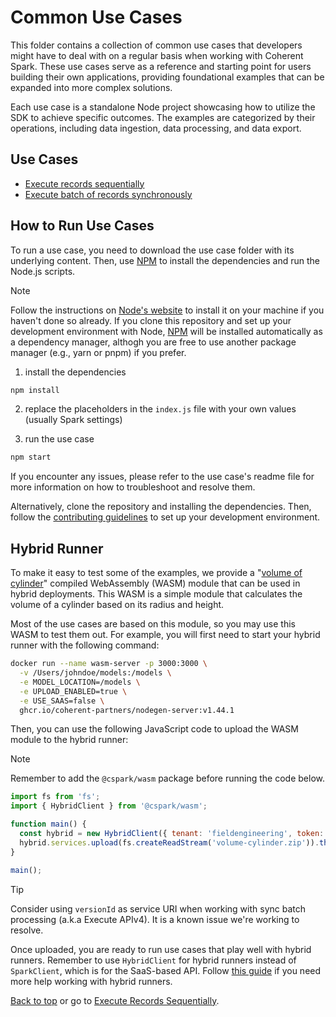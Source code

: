 <!-- markdownlint-disable-file MD029 -->

# Common Use Cases

This folder contains a collection of common use cases that developers might have to
deal with on a regular basis when working with Coherent Spark. These use cases serve
as a reference and starting point for users building their own applications, providing
foundational examples that can be expanded into more complex solutions.

Each use case is a standalone Node project showcasing how to utilize the SDK
to achieve specific outcomes. The examples are categorized by their operations,
including data ingestion, data processing, and data export.

## Use Cases

- [Execute records sequentially](api_v3_for_loop/readme.md)
- [Execute batch of records synchronously](api_v4_sync_batch/readme.md)

## How to Run Use Cases

To run a use case, you need to download the use case folder with its underlying
content. Then, use [NPM] to install the dependencies and run the
Node.js scripts.

> [!NOTE]
> Follow the instructions on [Node's website](https://nodejs.org/en/download)
> to install it on your machine if you haven't done so already. If you clone this
> repository and set up your development environment with Node, [NPM] will be
> installed automatically as a dependency manager, althogh you are free to use
> another package manager (e.g., yarn or pnpm) if you prefer.

1. install the dependencies

```bash
npm install
```

2. replace the placeholders in the `index.js` file with your own values (usually Spark settings)

3. run the use case

```bash
npm start
```

If you encounter any issues, please refer to the use case's readme file for more
information on how to troubleshoot and resolve them.

Alternatively, clone the repository and installing the dependencies. Then, follow
the [contributing guidelines][contributing-url] to set up your development environment.

## Hybrid Runner

To make it easy to test some of the examples, we provide a "[volume of cylinder](volume-cylinder.zip)"
compiled WebAssembly (WASM) module that can be used in hybrid deployments. This WASM is
a simple module that calculates the volume of a cylinder based on its radius and height.

Most of the use cases are based on this module, so you may use this WASM to test
them out. For example, you will first need to start your hybrid runner with the
following command:

```bash
docker run --name wasm-server -p 3000:3000 \
  -v /Users/johndoe/models:/models \
  -e MODEL_LOCATION=/models \
  -e UPLOAD_ENABLED=true \
  -e USE_SAAS=false \
  ghcr.io/coherent-partners/nodegen-server:v1.44.1
```

Then, you can use the following JavaScript code to upload the WASM module to the hybrid runner:

> [!NOTE]
> Remember to add the `@cspark/wasm` package before running the code below.

```js
import fs from 'fs';
import { HybridClient } from '@cspark/wasm';

function main() {
  const hybrid = new HybridClient({ tenant: 'fieldengineering', token: 'open' });
  hybrid.services.upload(fs.createReadStream('volume-cylinder.zip')).then((response) => console.log(response.data));
}

main();
```

> [!TIP]
> Consider using `versionId` as service URI when working with sync batch processing
> (a.k.a Execute APIv4). It is a known issue we're working to resolve.

Once uploaded, you are ready to run use cases that play well with hybrid runners.
Remember to use `HybridClient` for hybrid runners instead of `SparkClient`,
which is for the SaaS-based API. Follow [this guide][hybrid-runner] if you need more
help working with hybrid runners.

[Back to top](#common-use-cases) or go to [Execute Records Sequentially](api_v3_for_loop).

<!-- References -->

[contributing-url]: https://github.com/Coherent-Partners/spark-ts-sdk/blob/main/CONTRIBUTING.md
[hybrid-runner]: https://github.com/Coherent-Partners/spark-ts-sdk/tree/main/packages/wasm
[npm]: https://docs.npmjs.com/downloading-and-installing-packages-locally
